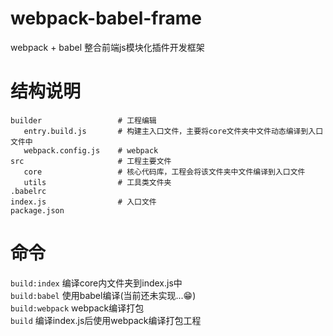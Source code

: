 # webpack-babel-frame
webpack + babel 整合前端js模块化插件开发框架

# 结构说明
``` 
builder                 # 工程编辑
   entry.build.js       # 构建主入口文件，主要将core文件夹中文件动态编译到入口文件中
   webpack.config.js    # webpack
src                     # 工程主要文件
   core                 # 核心代码库，工程会将该文件夹中文件编译到入口文件
   utils                # 工具类文件夹
.babelrc
index.js                # 入口文件
package.json
```

# 命令
`build:index` 编译core内文件夹到index.js中  
`build:babel` 使用babel编译(当前还未实现...😁)  
`build:webpack` webpack编译打包  
`build` 编译index.js后使用webpack编译打包工程